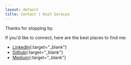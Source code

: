 ```yaml
---
layout: default
title: Contact | Kush Saraiya
---
```


Thanks for stopping by.

If you'd like to connect, here are the best places to find me:

- [LinkedIn](https://linkedin.com/in/kushsaraiya){:target="_blank"}
- [Github](https://github.com/saraiyakush){:target="_blank"}
- [Medium](https://kush-saraiya.medium.com/){:target="_blank"}

